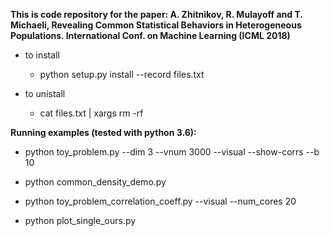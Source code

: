 **This is code repository for the paper: A. Zhitnikov, R. Mulayoff and T. Michaeli, Revealing Common Statistical Behaviors
in Heterogeneous Populations. International Conf. on Machine Learning (ICML 2018)**

* to install
	* python setup.py install --record files.txt

* to unistall
	* cat files.txt | xargs rm -rf
	
	
**Running examples (tested with python 3.6):**

* python toy_problem.py --dim 3 --vnum 3000 --visual --show-corrs --b 10

* python common_density_demo.py

* python toy_problem_correlation_coeff.py --visual --num_cores 20

* python plot_single_ours.py 



